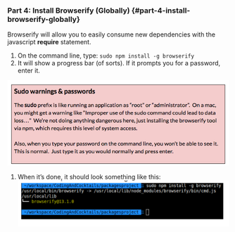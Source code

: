 ### Part 4: Install Browserify (Globally) {#part-4-install-browserify-globally}

Browserify will allow you to easily consume new dependencies with the javascript **require** statement.

1.  On the command line, type: ``sudo npm install -g browserify``
2.  It will show a progress bar (of sorts). If it prompts you for a password, enter it.

  ![](../images/10.png)

1.  When it’s done, it should look something like this:
![](../images/11.png)